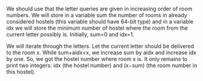 We should use that the letter queries are given in increasing order of room numbers. We will store in a variable sum the number of rooms in already considered hostels (this variable should have 64-bit type) and in a variable idx we will store the minimum number of hostel where the room from the current letter possibly is. Initially, sum=0 and idx=1.

We will iterate through the letters. Let the current letter should be delivered to the room x. While sum+aidx<x, we increase sum by aidx and increase idx by one. So, we got the hostel number where room x is. It only remains to print two integers: idx (the hostel number) and (x−sum) (the room number in this hostel).
